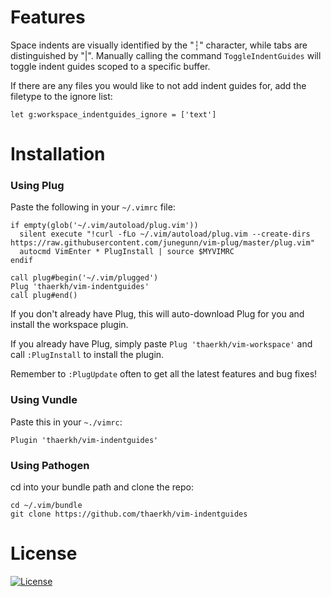 # Features
Space indents are visually identified by the "┆" character, while tabs are distinguished by "|".
Manually calling the command `ToggleIndentGuides` will toggle indent guides scoped to a specific buffer.

If there are any files you would like to not add indent guides for, add the filetype to the ignore list:
```
let g:workspace_indentguides_ignore = ['text']
```

# Installation
### Using Plug
Paste the following in your `~/.vimrc` file:
```
if empty(glob('~/.vim/autoload/plug.vim'))
  silent execute "!curl -fLo ~/.vim/autoload/plug.vim --create-dirs https://raw.githubusercontent.com/junegunn/vim-plug/master/plug.vim"
  autocmd VimEnter * PlugInstall | source $MYVIMRC
endif

call plug#begin('~/.vim/plugged')
Plug 'thaerkh/vim-indentguides'
call plug#end()
```
If you don't already have Plug, this will auto-download Plug for you and install the workspace plugin.

If you already have Plug, simply paste `Plug 'thaerkh/vim-workspace'` and call `:PlugInstall` to install the plugin.

Remember to `:PlugUpdate` often to get all the latest features and bug fixes!
### Using Vundle
Paste this in your `~./vimrc`:
```
Plugin 'thaerkh/vim-indentguides'
```
### Using Pathogen
cd into your bundle path and clone the repo:
```
cd ~/.vim/bundle
git clone https://github.com/thaerkh/vim-indentguides
```

# License
[![License](https://img.shields.io/badge/License-Apache%202.0-blue.svg)](https://opensource.org/licenses/Apache-2.0)
